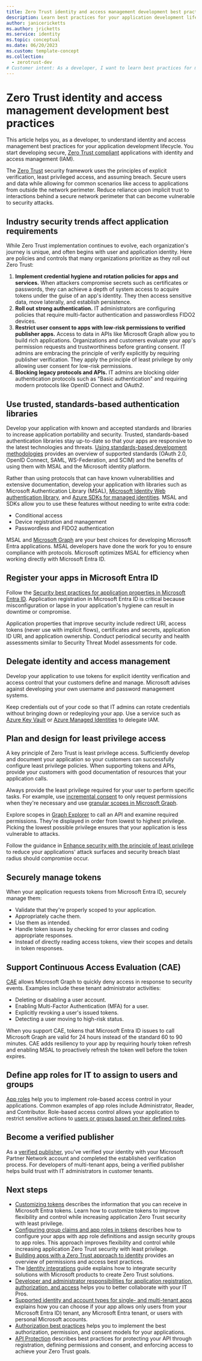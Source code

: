 ```yaml
---
title: Zero Trust identity and access management development best practices
description: Learn best practices for your application development lifecycle so that you can create secure applications that are Zero Trust compliant, starting with identity and access management (IAM).
author: janicericketts
ms.author: jricketts
ms.service: identity
ms.topic: conceptual
ms.date: 06/20/2023
ms.custom: template-concept
ms.collection:
  - zerotrust-dev
# Customer intent: As a developer, I want to learn best practices for my application development lifecycle so that I can create secure applications that are Zero Trust compliant, starting with identity and access management (IAM).
---
```

# Zero Trust identity and access management development best practices

This article helps you, as a developer, to understand identity and access management best practices for your application development lifecycle. You start developing secure, [Zero Trust compliant](identity-zero-trust-compliance.md) applications with identity and access management (IAM).

The [Zero Trust](overview.md) security framework uses the principles of explicit verification, least privileged access, and assuming breach. Secure users and data while allowing for common scenarios like access to applications from outside the network perimeter. Reduce reliance upon implicit trust to interactions behind a secure network perimeter that can become vulnerable to security attacks.

## Industry security trends affect application requirements

While Zero Trust implementation continues to evolve, each organization's journey is unique, and often begins with user and application identity. Here are policies and controls that many organizations prioritize as they roll out Zero Trust:

1. **Implement credential hygiene and rotation policies for apps and services.** When attackers compromise secrets such as certificates or passwords, they can achieve a depth of system access to acquire tokens under the guise of an app's identity. They then access sensitive data, move laterally, and establish persistence.
1. **Roll out strong authentication.** IT administrators are configuring policies that require multi-factor authentication and passwordless FIDO2 devices.
1. **Restrict user consent to apps with low-risk permissions to verified publisher apps.** Access to data in APIs like Microsoft Graph allow you to build rich applications. Organizations and customers evaluate your app's permission requests and trustworthiness before granting consent. IT admins are embracing the principle of verify explicitly by requiring publisher verification. They apply the principle of least privilege by only allowing user consent for low-risk permissions.
1. **Blocking legacy protocols and APIs.** IT admins are blocking older authentication protocols such as "Basic authentication" and requiring modern protocols like OpenID Connect and OAuth2.

## Use trusted, standards-based authentication libraries

Develop your application with known and accepted standards and libraries to increase application portability and security. Trusted, standards-based authentication libraries stay up-to-date so that your apps are responsive to the latest technologies and threats. [Using standards-based development methodologies](identity-standards-based-development-methodologies.md) provides an overview of supported standards (OAuth 2.0, OpenID Connect, SAML, WS-Federation, and SCIM) and the benefits of using them with MSAL and the Microsoft identity platform.

Rather than using protocols that can have known vulnerabilities and extensive documentation, develop your application with libraries such as Microsoft Authentication Library (MSAL), [Microsoft Identity Web authentication library](/azure/active-directory/develop/microsoft-identity-web), and [Azure SDKs for managed identities](/azure/active-directory/managed-identities-azure-resources/qs-configure-sdk-windows-vm#azure-sdks-with-managed-identities-for-azure-resources-support). MSAL and SDKs allow you to use these features without needing to write extra code:

- Conditional access
- Device registration and management
- Passwordless and FIDO2 authentication

MSAL and [Microsoft Graph](/graph/overview) are your best choices for developing Microsoft Entra applications. MSAL developers have done the work for you to ensure compliance with protocols. Microsoft optimizes MSAL for efficiency when working directly with Microsoft Entra ID.

<a name='register-your-apps-in-azure-ad'></a>

## Register your apps in Microsoft Entra ID

Follow the [Security best practices for application properties in Microsoft Entra ID](/azure/active-directory/develop/security-best-practices-for-app-registration). Application registration in Microsoft Entra ID is critical because misconfiguration or lapse in your application's hygiene can result in downtime or compromise.

Application properties that improve security include redirect URI, access tokens (never use with implicit flows), certificates and secrets, application ID URI, and application ownership. Conduct periodical security and health assessments similar to Security Threat Model assessments for code.

## Delegate identity and access management

Develop your application to use tokens for explicit identity verification and access control that your customers define and manage. Microsoft advises against developing your own username and password management systems.

Keep credentials out of your code so that IT admins can rotate credentials without bringing down or redeploying your app. Use a service such as [Azure Key Vault](/azure/key-vault/general/authentication-fundamentals) or [Azure Managed Identities](/azure/active-directory/managed-identities-azure-resources/overview) to delegate IAM.

## Plan and design for least privilege access

A key principle of Zero Trust is least privilege access. Sufficiently develop and document your application so your customers can successfully configure least privilege policies. When supporting tokens and APIs, provide your customers with good documentation of resources that your application calls.

Always provide the least privilege required for your user to perform specific tasks. For example, use [incremental consent](/azure/active-directory/azuread-dev/azure-ad-endpoint-comparison#incremental-and-dynamic-consent) to only request permissions when they're necessary and use [granular scopes in Microsoft Graph](/graph/permissions-reference).

Explore scopes in [Graph Explorer](https://developer.microsoft.com/graph/graph-explorer) to call an API and examine required permissions. They're displayed in order from lowest to highest privilege. Picking the lowest possible privilege ensures that your application is less vulnerable to attacks.

Follow the guidance in [Enhance security with the principle of least privilege](/azure/active-directory/develop/secure-least-privileged-access) to reduce your applications' attack surfaces and security breach blast radius should compromise occur.

## Securely manage tokens

When your application requests tokens from Microsoft Entra ID, securely manage them:

- Validate that they're properly scoped to your application.
- Appropriately cache them.
- Use them as intended.
- Handle token issues by checking for error classes and coding appropriate responses.
- Instead of directly reading access tokens, view their scopes and details in token responses.

## Support Continuous Access Evaluation (CAE)

[CAE](/azure/active-directory/develop/app-resilience-continuous-access-evaluation) allows Microsoft Graph to quickly deny access in response to security events. Examples include these tenant administrator activities:

- Deleting or disabling a user account.
- Enabling Multi-Factor Authentication (MFA) for a user.
- Explicitly revoking a user's issued tokens.
- Detecting a user moving to high-risk status.

When you support CAE, tokens that Microsoft Entra ID issues to call Microsoft Graph are valid for 24 hours instead of the standard 60 to 90 minutes. CAE adds resiliency to your app by requiring hourly token refresh and enabling MSAL to proactively refresh the token well before the token expires.

## Define app roles for IT to assign to users and groups

[App roles](/azure/active-directory/develop/howto-add-app-roles-in-azure-ad-apps) help you to implement role-based access control in your applications. Common examples of app roles include Administrator, Reader, and Contributor. Role-based access control allows your application to restrict sensitive actions to [users or groups based on their defined roles](configure-tokens-group-claims-app-roles.md).

## Become a verified publisher

As a [verified publisher](/azure/active-directory/develop/publisher-verification-overview), you've verified your identity with your Microsoft Partner Network account and completed the established verification process. For developers of multi-tenant apps, being a verified publisher helps build trust with IT administrators in customer tenants.

## Next steps

- [Customizing tokens](zero-trust-token-customization.md) describes the information that you can receive in Microsoft Entra tokens. Learn how to customize tokens to improve flexibility and control while increasing application Zero Trust security with least privilege.
- [Configuring group claims and app roles in tokens](configure-tokens-group-claims-app-roles.md) describes how to configure your apps with app role definitions and assign security groups to app roles. This approach improves flexibility and control while increasing application Zero Trust security with least privilege.
- [Building apps with a Zero Trust approach to identity](identity.md) provides an overview of permissions and access best practices.
- The [Identity integrations](../integrate/identity.md) guide explains how to integrate security solutions with Microsoft products to create Zero Trust solutions.
- [Developer and administrator responsibilities for application registration, authorization, and access](identity-developer-administrator-responsibilities.md) helps you to better collaborate with your IT Pros.
- [Supported identity and account types for single- and multi-tenant apps](identity-supported-account-types.md) explains how you can choose if your app allows only users from your Microsoft Entra ID) tenant, any Microsoft Entra tenant, or users with personal Microsoft accounts.
- [Authorization best practices](developer-strategy-authorization-best-practices.md) helps you to implement the best authorization, permission, and consent models for your applications.
- [API Protection](protect-api.md) describes best practices for protecting your API through registration, defining permissions and consent, and enforcing access to achieve your Zero Trust goals.
